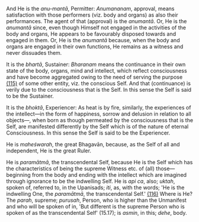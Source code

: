 And He is the *anu-mantā*, Permitter: *Anumananam*, approval, means satisfaction with those performers (viz. body and organs) as also their performances. The agent of that (approval) is the *anumantā*. Or, He is the *anumantā* since, even though Himself not engaged in the activities of the body and organs, He appears to be favourably disposed towards and engaged in them. Or, He is the *anumantā* because, when the body and organs are engaged in their own functions, He remains as a witness and never dissuades them.

It is the *bhartā*, Sustainer: *Bharanam* means the continuance in their own state of the body, organs, mind and intellect, which reflect consciousness and have become aggregated owing to the need of serving the purpose [\(115\)](#page--1-0) of some other entity, viz. the conscious Self. And that (continuance) is verily due to the consciousness that is the Self. In this sense the Self is said to be the Sustainer.

It is the *bhoktā*, Experiencer: As heat is by fire, similarly, the experiences of the intellect—in the form of happiness, sorrow and delusion in relation to all objects—, when born as though permeated by the consciousness that is the Self, are manifested differently by the Self which is of the nature of eternal Consciousness. In this sense the Self is said to be the Experiencer.

He is *maheśwarah*, the great Bhagavān, because, as the Self of all and independent, He is the great Ruler.

He is *paramātmā*, the transcendental Self, because He is the Self which has the characteristics of being the supreme Witness etc. of (all) those—beginning from the body and ending with the intellect which are imagined through ignorance to be the indwelling Self. He is *api ca*, also; *uktah*, spoken of, referred to, in the Upanisads; *iti*, as, with the words; 'He is the indwelling One, the *paramātmā*, the transcendental Self.' [\(116\)](#page--1-1) Where is He? The *parah*, supreme; *purusah*, Person, who is higher than the Unmanifest and who will be spoken of in, 'But different is the supreme Person who is spoken of as the transcendental Self' (15.17); is *asmin*, in this; *dehe*, body.